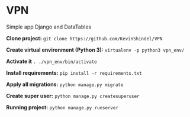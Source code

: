 # VPN
Simple app Django and DataTables

**Clone project:**
`git clone https://github.com/KevinShindel/VPN`

**Create virtual environment (Python 3):**
`virtualenv -p python3 vpn_env/`

**Activate it**
`. ./vpn_env/bin/activate`
  
**Install requirements:**
`pip install -r requirements.txt`

**Apply all migrations:**
`python manage.py migrate`

**Create super user:**
`python manage.py createsuperuser`

**Running project:**
`python manage.py runserver`
